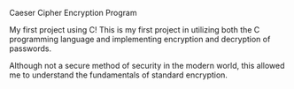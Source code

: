 Caeser Cipher Encryption Program

My first project using C!
This is my first project in utilizing both the C programming language and implementing encryption and decryption of passwords.

Although not a secure method of security in the modern world, this allowed me to understand the fundamentals of standard encryption.
